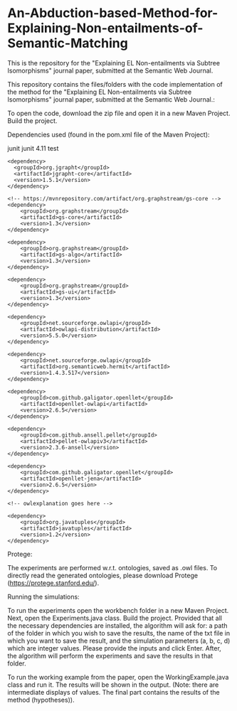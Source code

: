 # An-Abduction-based-Method-for-Explaining-Non-entailments-of-Semantic-Matching
This is the repository for the "Explaining EL Non-entailments via Subtree Isomorphisms" journal paper, submitted at the Semantic Web Journal.

This repository contains the files/folders with the code implementation of the method for the "Explaining EL Non-entailments via Subtree Isomorphisms" journal paper, submitted at the Semantic Web Journal.:

To open the code, download the zip file and open it in a new Maven Project. Build the project.

Dependencies used (found in the pom.xml file of the Maven Project):

<dependencies>
    <dependency>
      <groupId>junit</groupId>
      <artifactId>junit</artifactId>
      <version>4.11</version>
      <scope>test</scope>
    </dependency>
  
  	<dependency>
  	  <groupId>org.jgrapht</groupId>
	  <artifactId>jgrapht-core</artifactId>
	  <version>1.5.1</version>
  	</dependency>
  	
  	<!-- https://mvnrepository.com/artifact/org.graphstream/gs-core -->
	<dependency>
        <groupId>org.graphstream</groupId>
        <artifactId>gs-core</artifactId>
        <version>1.3</version>
    </dependency>  
          
    <dependency>
        <groupId>org.graphstream</groupId>
        <artifactId>gs-algo</artifactId>
        <version>1.3</version>
    </dependency>
    
    <dependency>
        <groupId>org.graphstream</groupId>
        <artifactId>gs-ui</artifactId>
        <version>1.3</version>
    </dependency>
	
  	
  <!-- https://mvnrepository.com/artifact/net.sourceforge.owlapi/owlapi-distribution -->
	<dependency>
    	<groupId>net.sourceforge.owlapi</groupId>
    	<artifactId>owlapi-distribution</artifactId>
    	<version>5.5.0</version>
	</dependency>
	
	<dependency>
   	 	<groupId>net.sourceforge.owlapi</groupId>
    	<artifactId>org.semanticweb.hermit</artifactId>
    	<version>1.4.3.517</version>
	</dependency>
	
	<dependency>
        <groupId>com.github.galigator.openllet</groupId>
        <artifactId>openllet-owlapi</artifactId>
        <version>2.6.5</version>
    </dependency>
    
    <dependency>
        <groupId>com.github.ansell.pellet</groupId>
        <artifactId>pellet-owlapiv3</artifactId>
        <version>2.3.6-ansell</version>
    </dependency>

    <dependency>
        <groupId>com.github.galigator.openllet</groupId>
        <artifactId>openllet-jena</artifactId>
        <version>2.6.5</version>
    </dependency>
	
	<!-- owlexplanation goes here -->

  	<dependency>
	    <groupId>org.javatuples</groupId>
	    <artifactId>javatuples</artifactId>
	    <version>1.2</version>
	</dependency>
	
  </dependencies>

Protege:

The experiments are performed w.r.t. ontologies, saved as .owl files. To directly read the generated ontologies, please download Protege (https://protege.stanford.edu/).

Running the simulations:

To run the experiments open the workbench folder in a new Maven Project. Next, open the Experiments.java class. Build the project. Provided that all the necessary dependencies are installed, the algorithm will ask for: a path of the folder in which you wish to save the results, the name of the txt file in which you want to save the result, and the simulation parameters (a, b, c, d) which are integer values. Please provide the inputs and click Enter. After, the algorithm will perform the experiments and save the results in that folder.

To run the working example from the paper, open the WorkingExample.java class and run it. The results will be shown in the output. (Note: there are intermediate displays of values. The final part contains the results of the method (hypotheses)).
